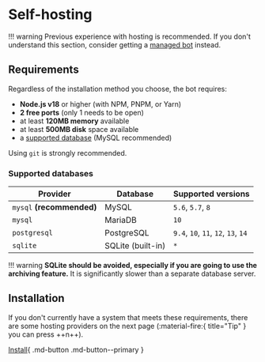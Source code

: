 # Self-hosting

!!! warning
	Previous experience with hosting is recommended.
	If you don't understand this section, consider getting a [managed bot](../managed.md) instead.

## Requirements

Regardless of the installation method you choose, the bot requires:

- **Node.js v18** or higher (with NPM, PNPM, or Yarn)
- **2 free ports** (only 1 needs to be open)
- at least **120MB memory** available
- at least **500MB disk** space available
- a [supported database](#supported-databases) (MySQL recommended)

Using `git` is strongly recommended.

### Supported databases

| Provider                  | Database          | Supported versions                  |
| ------------------------- | ----------------- | ----------------------------------- |
| `mysql` **(recommended)** | MySQL             | `5.6`, `5.7`, `8`                   |
| `mysql`                   | MariaDB           | `10`                                |
| `postgresql`              | PostgreSQL        | `9.4`, `10`, `11`, `12`, `13`, `14` |
| `sqlite`                  | SQLite (built-in) | `*`                                 |

!!! warning
	**SQLite should be avoided, especially if you are going to use the archiving feature.**
	It is significantly slower than a separate database server.

## Installation

If you don't currently have a system that meets these requirements, there are some hosting providers on the next page
<span class="tip">(:material-fire:{ title="Tip" } you can press ++n++)</span>.

[Install](./installation/index.md){ .md-button .md-button--primary }